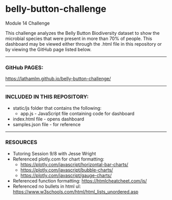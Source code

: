 # belly-button-challenge
Module 14 Challenge

This challenge analyzes the Belly Button Biodiversity dataset to show the microbial species that were present in more than 70% of people. This dashboard may be viewed either through the .html file in this repository or by viewing the GitHub page listed below.
_________________________________________________________________

### GitHub PAGES: 
https://lathamlm.github.io/belly-button-challenge/

_________________________________________________________________

### INCLUDED IN THIS REPOSITORY:

- static/js folder that contains the following:
    - app.js - JavaScript file containing code for dashboard
- index.html file - opens dashboard
- samples.json file - for reference

_________________________________________________________________

### RESOURCES

- Tutoring Session 9/8 with Jesse Wright
- Referenced plotly.com for chart formatting:
    - https://plotly.com/javascript/horizontal-bar-charts/
    - https://plotly.com/javascript/bubble-charts/
    - https://plotly.com/javascript/gauge-charts/
- Referenced function formatting: https://htmlcheatcheet.com/js/ 
- Referenced no bullets in html ul: https://www.w3schools.com/html/html_lists_unordered.asp